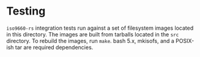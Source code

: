 Testing
=======

`iso9660-rs` integration tests run against a set of filesystem images located in this directory.
The images are built from tarballs located in the `src` directory.  To rebuild the images, run
`make`.  bash 5.x, mkisofs, and a POSIX-ish tar are required dependencies.
